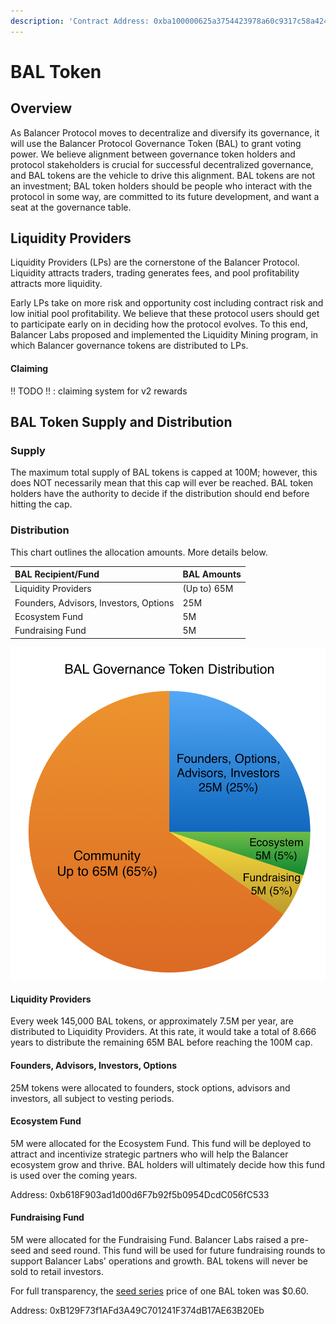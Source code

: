 ```yaml
---
description: 'Contract Address: 0xba100000625a3754423978a60c9317c58a424e3d'
---
```


# BAL Token

## Overview

As Balancer Protocol moves to decentralize and diversify its governance, it will use the Balancer Protocol Governance Token \(BAL\) to grant voting power. We believe alignment between governance token holders and protocol stakeholders is crucial for successful decentralized governance, and BAL tokens are the vehicle to drive this alignment. BAL tokens are not an investment; BAL token holders should be people who interact with the protocol in some way, are committed to its future development, and want a seat at the governance table.

## Liquidity Providers

Liquidity Providers \(LPs\) are the cornerstone of the Balancer Protocol. Liquidity attracts traders, trading generates fees, and pool profitability attracts more liquidity. 

Early LPs take on more risk and opportunity cost including contract risk and low initial pool profitability. We believe that these protocol users should get to participate early on in deciding how the protocol evolves. To this end, Balancer Labs proposed and implemented the Liquidity Mining program, in which Balancer governance tokens are distributed to LPs.

#### Claiming

!! TODO !! : claiming system for v2 rewards

## BAL Token Supply and Distribution

### Supply

The maximum total supply of BAL tokens is capped at 100M; however, this does NOT necessarily mean that this cap will ever be reached. BAL token holders have the authority to decide if the distribution should end before hitting the cap. 

### Distribution

This chart outlines the allocation amounts. More details below.

| BAL Recipient/Fund | BAL Amounts |
| :--- | :--- |
| Liquidity Providers | \(Up to\) 65M |
| Founders, Advisors, Investors, Options | 25M |
| Ecosystem Fund | 5M |
| Fundraising Fund | 5M |

![](../../.gitbook/assets/bal_distribution%20%281%29.png)

#### Liquidity Providers

Every week 145,000 BAL tokens, or approximately 7.5M per year, are distributed to Liquidity Providers. At this rate, it would take a total of 8.666 years to distribute the remaining 65M BAL before reaching the 100M cap.

#### Founders, Advisors, Investors, Options

25M tokens were allocated to founders, stock options, advisors and investors, all subject to vesting periods.

#### Ecosystem Fund

5M were allocated for the Ecosystem Fund. This fund will be deployed to attract and incentivize strategic partners who will help the Balancer ecosystem grow and thrive. BAL holders will ultimately decide how this fund is used over the coming years.

Address: 0xb618F903ad1d00d6F7b92f5b0954DcdC056fC533

#### Fundraising Fund

5M were allocated for the Fundraising Fund. Balancer Labs raised a pre-seed and seed round. This fund will be used for future fundraising rounds to support Balancer Labs' operations and growth. BAL tokens will never be sold to retail investors.

For full transparency, the [seed series](https://medium.com/balancer-protocol/balancer-labs-raises-3m-to-supercharge-programmable-liquidity-8f1a42323c78) price of one BAL token was $0.60.

Address: 0xB129F73f1AFd3A49C701241F374dB17AE63B20Eb





